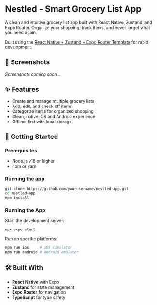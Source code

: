 # Nestled - Smart Grocery List App

A clean and intuitive grocery list app built with React Native, Zustand, and Expo Router. Organize your shopping, track items, and never forget what you need again.

Built using the [React Native + Zustand + Expo Router Template](https://github.com/lokeswari-satyanarayanan/rn-zustand-expo-template) for rapid development.

## 📱 Screenshots

*Screenshots coming soon...*

## ✨ Features

- Create and manage multiple grocery lists
- Add, edit, and check off items
- Categorize items for organized shopping
- Clean, native iOS and Android experience
- Offline-first with local storage

## 🚀 Getting Started

### Prerequisites
- Node.js v16 or higher
- npm or yarn

### Running the app

```bash
git clone https://github.com/yourusername/nestled-app.git
cd nestled-app
npm install
```

### Running the App

Start the development server:

```bash
npx expo start
```

Run on specific platforms:
```bash
npm run ios     # iOS simulator
npm run android # Android emulator
```

## 🛠 Built With

- **React Native** with Expo
- **Zustand** for state management
- **Expo Router** for navigation
- **TypeScript** for type safety